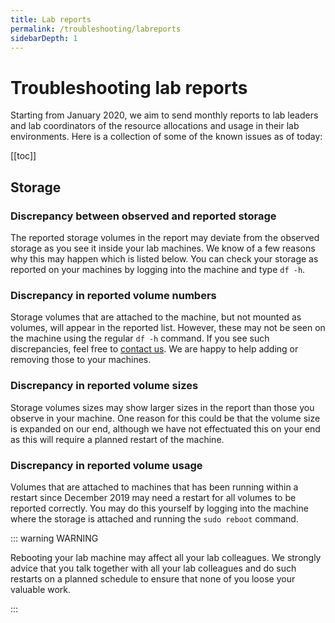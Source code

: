 ```yaml
---
title: Lab reports
permalink: /troubleshooting/labreports
sidebarDepth: 1
---
```


# Troubleshooting lab reports

Starting from January 2020, we aim to send monthly reports to lab leaders and lab coordinators of the resource allocations and usage in their lab environments. Here is a collection of some of the known issues as of today:

[[toc]]

## Storage

### Discrepancy between observed and reported storage

The reported storage volumes in the report may deviate from the observed storage as you see it inside your lab machines. We know of a few reasons why this may happen which is listed below. You can check your storage as reported on your machines by logging into the machine and type `df -h`.

### Discrepancy in reported volume numbers

Storage volumes that are attached to the machine, but not mounted as volumes, will appear in the reported list. However, these may not be seen on the machine using the regular `df -h` command. If you see such discrepancies, feel free to [contact us](/contact). We are happy to help adding or removing those to your machines.

### Discrepancy in reported volume sizes

Storage volumes sizes may show larger sizes in the report than those you observe in your machine. One reason for this could be that the volume size is expanded on our end, although we have not effectuated this on your end as this will require a planned restart of the machine.

### Discrepancy in reported volume usage

Volumes that are attached to machines that has been running within a restart since December 2019 may need a restart for all volumes to be reported correctly. You may do this yourself by logging into the machine where the storage is attached and running the `sudo reboot` command. 

::: warning WARNING

Rebooting your lab machine may affect all your lab colleagues. We strongly advice that you talk together with all your lab colleagues and do such restarts on a planned schedule to ensure that none of you loose your valuable work.

:::





